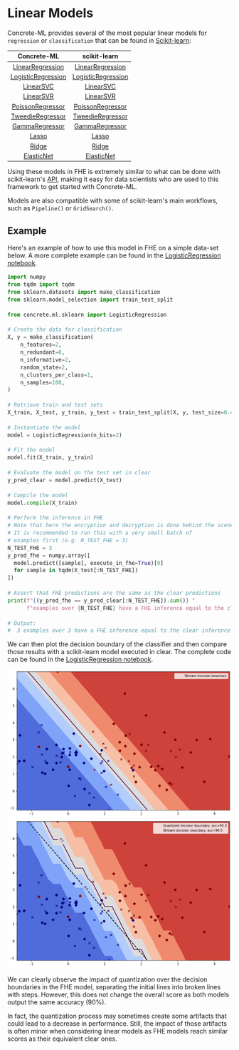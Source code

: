 # Linear Models

Concrete-ML provides several of the most popular linear models for `regression` or `classification` that can be found in [Scikit-learn](https://scikit-learn.org/stable/):

|                                                Concrete-ML                                                |                                                                         scikit-learn                                                                         |
| :-------------------------------------------------------------------------------------------------------: | :----------------------------------------------------------------------------------------------------------------------------------------------------------: |
|   [LinearRegression](../developer-guide/api/concrete.ml.sklearn.linear_model.md#class-linearregression)   |    [LinearRegression](https://scikit-learn.org/stable/modules/generated/sklearn.linear_model.LinearRegression.html#sklearn.linear_model.LinearRegression)    |
| [LogisticRegression](../developer-guide/api/concrete.ml.sklearn.linear_model.md#class-logisticregression) | [LogisticRegression](https://scikit-learn.org/stable/modules/generated/sklearn.linear_model.LogisticRegression.html#sklearn.linear_model.LogisticRegression) |
|              [LinearSVC](../developer-guide/api/concrete.ml.sklearn.svm.md#class-linearsvc)               |                       [LinearSVC](https://scikit-learn.org/stable/modules/generated/sklearn.svm.LinearSVC.html#sklearn.svm.LinearSVC)                        |
|              [LinearSVR](../developer-guide/api/concrete.ml.sklearn.svm.md#class-linearsvr)               |                       [LinearSVR](https://scikit-learn.org/stable/modules/generated/sklearn.svm.LinearSVR.html#sklearn.svm.LinearSVR)                        |
|       [PoissonRegressor](../developer-guide/api/concrete.ml.sklearn.glm.md#class-poissonregressor)        |    [PoissonRegressor](https://scikit-learn.org/stable/modules/generated/sklearn.linear_model.PoissonRegressor.html#sklearn.linear_model.PoissonRegressor)    |
|       [TweedieRegressor](../developer-guide/api/concrete.ml.sklearn.glm.md#class-tweedieregressor)        |    [TweedieRegressor](https://scikit-learn.org/stable/modules/generated/sklearn.linear_model.TweedieRegressor.html#sklearn.linear_model.TweedieRegressor)    |
|         [GammaRegressor](../developer-guide/api/concrete.ml.sklearn.glm.md#class-gammaregressor)          |       [GammaRegressor](https://scikit-learn.org/stable/modules/generated/sklearn.linear_model.GammaRegressor.html#sklearn.linear_model.GammaRegressor)       |
|              [Lasso](../developer-guide/api/concrete.ml.sklearn.linear_model.md#class-lasso)              |                    [Lasso](https://scikit-learn.org/stable/modules/generated/sklearn.linear_model.Lasso.html#sklearn.linear_model.Lasso)                     |
|              [Ridge](../developer-guide/api/concrete.ml.sklearn.linear_model.md#class-ridge)              |                    [Ridge](https://scikit-learn.org/stable/modules/generated/sklearn.linear_model.Ridge.html#sklearn.linear_model.Ridge)                     |
|         [ElasticNet](../developer-guide/api/concrete.ml.sklearn.linear_model.md#class-elasticnet)         |             [ElasticNet](https://scikit-learn.org/stable/modules/generated/sklearn.linear_model.ElasticNet.html#sklearn.linear_model.ElasticNet)             |

Using these models in FHE is extremely similar to what can be done with scikit-learn's [API](https://scikit-learn.org/stable/modules/classes.html#module-sklearn.linear_model), making it easy for data scientists who are used to this framework to get started with Concrete-ML.

Models are also compatible with some of scikit-learn's main workflows, such as `Pipeline()` or `GridSearch()`.

## Example

Here's an example of how to use this model in FHE on a simple data-set below. A more complete example can be found in the [LogisticRegression notebook](ml_examples.md).

```python
import numpy
from tqdm import tqdm
from sklearn.datasets import make_classification
from sklearn.model_selection import train_test_split

from concrete.ml.sklearn import LogisticRegression

# Create the data for classification
X, y = make_classification(
    n_features=2,
    n_redundant=0,
    n_informative=2,
    random_state=2,
    n_clusters_per_class=1,
    n_samples=100,
)

# Retrieve train and test sets
X_train, X_test, y_train, y_test = train_test_split(X, y, test_size=0.4, random_state=42)

# Instantiate the model
model = LogisticRegression(n_bits=2)

# Fit the model
model.fit(X_train, y_train)

# Evaluate the model on the test set in clear
y_pred_clear = model.predict(X_test)

# Compile the model
model.compile(X_train)

# Perform the inference in FHE
# Note that here the encryption and decryption is done behind the scene.
# It is recommended to run this with a very small batch of
# examples first (e.g. N_TEST_FHE = 3)
N_TEST_FHE = 3
y_pred_fhe = numpy.array([
  model.predict([sample], execute_in_fhe=True)[0]
  for sample in tqdm(X_test[:N_TEST_FHE])
])

# Assert that FHE predictions are the same as the clear predictions
print(f"{(y_pred_fhe == y_pred_clear[:N_TEST_FHE]).sum()} "
      f"examples over {N_TEST_FHE} have a FHE inference equal to the clear inference.")

# Output:
#  3 examples over 3 have a FHE inference equal to the clear inference
```

We can then plot the decision boundary of the classifier and then compare those results with a scikit-learn model executed in clear. The complete code can be found in the [LogisticRegression notebook](ml_examples.md).

![Plaintext model decision boundaries](../figures/logistic_regression_clear.png) ![FHE model decision boundarires](../figures/logistic_regression_fhe.png)

We can clearly observe the impact of quantization over the decision boundaries in the FHE model, separating the initial lines into broken lines with steps. However, this does not change the overall score as both models output the same accuracy (90%).

In fact, the quantization process may sometimes create some artifacts that could lead to a decrease in performance. Still, the impact of those artifacts is often minor when considering linear models as FHE models reach similar scores as their equivalent clear ones.
